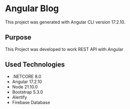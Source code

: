 # Angular Blog
This project was generated with Angular CLI version 17.2.10.

## Purpose
This Project was developed to work REST API with Angular

## Used Technologies
* .NETCORE 8.0
* Angular 17.2.10
* Node 21.10.0
* Bootstrap 5.3.0
* Alertify
* Firebase Database
